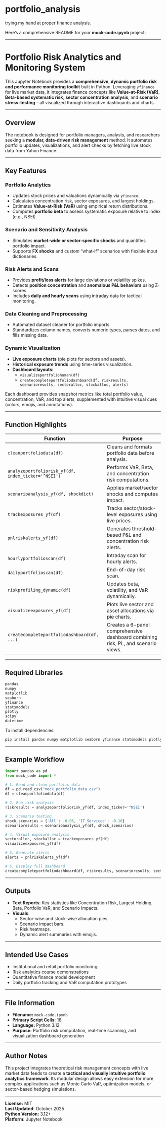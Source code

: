 # portfolio_analysis
trying my hand at proper finance analysis. 

Here’s a comprehensive README for your **mock-code.ipynb** project:

***

# Portfolio Risk Analytics and Monitoring System

This Jupyter Notebook provides a **comprehensive, dynamic portfolio risk and performance monitoring toolkit** built in Python. Leveraging `yfinance` for live market data, it integrates finance concepts like **Value-at-Risk (VaR)**, **Beta-based systematic risk**, **sector concentration analysis**, and **scenario stress-testing** – all visualized through interactive dashboards and charts.

***

## Overview

The notebook is designed for portfolio managers, analysts, and researchers seeking a **modular, data-driven risk management** method. It automates portfolio updates, visualizations, and alert checks by fetching live stock data from Yahoo Finance.

***

## Key Features

### Portfolio Analytics
- Updates stock prices and valuations dynamically via `yfinance`.
- Calculates concentration risk, sector exposures, and largest holdings.
- Estimates **Value-at-Risk (VaR)** using empirical return distributions.
- Computes **portfolio beta** to assess systematic exposure relative to index (e.g., NSEI).

### Scenario and Sensitivity Analysis
- Simulates **market-wide or sector-specific shocks** and quantifies portfolio impact.
- Supports **FX shocks** and custom “what-if” scenarios with flexible input dictionaries.

### Risk Alerts and Scans
- Provides **profit/loss alerts** for large deviations or volatility spikes.
- Detects **position concentration** and **anomalous P&L behaviors** using Z-scores.
- Includes **daily and hourly scans** using intraday data for tactical monitoring.

### Data Cleaning and Preprocessing
- Automated dataset cleaner for portfolio imports.
- Standardizes column names, converts numeric types, parses dates, and fills missing data.

### Dynamic Visualization
- **Live exposure charts** (pie plots for sectors and assets).
- **Historical exposure trends** using time-series visualization.
- **Dashboard layouts**:
  - `visualizeportfoliohuman(df)`
  - `createcompleteportfoliodashboard(df, riskresults, scenarioresults, sectoralloc, stockalloc, alerts)`

Each dashboard provides snapshot metrics like total portfolio value, concentration, VaR, and top alerts, supplemented with intuitive visual cues (colors, emojis, and annotations).

***

## Function Highlights

| Function | Purpose |
|-----------|----------|
| `cleanportfoliodata(df)` | Cleans and formats portfolio data before analysis. |
| `analyzeportfoliorisk_yf(df, index_ticker='^NSEI')` | Performs VaR, Beta, and concentration risk computations. |
| `scenarioanalysis_yf(df, shockdict)` | Applies market/sector shocks and computes impact. |
| `trackexposures_yf(df)` | Tracks sector/stock-level exposures using live prices. |
| `pnlriskalerts_yf(df)` | Generates threshold-based P&L and concentration risk alerts. |
| `hourlyportfolioscan(df)` | Intraday scan for hourly alerts. |
| `dailyportfolioscan(df)` | End-of-day risk scan. |
| `riskprofiling_dynamic(df)` | Updates beta, volatility, and VaR dynamically. |
| `visualizeexposures_yf(df)` | Plots live sector and asset allocations via pie charts. |
| `createcompleteportfoliodashboard(df, ...)` | Creates a 6-panel comprehensive dashboard combining risk, PL, and scenario views. |

***

## Required Libraries

```python
pandas
numpy
matplotlib
seaborn
yfinance
statsmodels
plotly
scipy
datetime
```

To install dependencies:

```bash
pip install pandas numpy matplotlib seaborn yfinance statsmodels plotly scipy
```

***

## Example Workflow

```python
import pandas as pd
from mock_code import *

# 1. Read and clean portfolio data
df = pd.read_csv("mock_portfolio_data.csv")
df = cleanportfoliodata(df)

# 2. Run risk analysis
riskresults = analyzeportfoliorisk_yf(df, index_ticker='^NSEI')

# 3. Scenario testing
shock_scenarios = {'All': -0.05, 'IT Services': -0.10}
scenarioresults = scenarioanalysis_yf(df, shock_scenarios)

# 4. Visual exposure analysis
sectoralloc, stockalloc = trackexposures_yf(df)
visualizeexposures_yf(df)

# 5. Generate alerts
alerts = pnlriskalerts_yf(df)

# 6. Display full dashboard
createcompleteportfoliodashboard(df, riskresults, scenarioresults, sectoralloc, stockalloc, alerts)
```

***

## Outputs

- **Text Reports**: Key statistics like Concentration Risk, Largest Holding, Beta, Portfolio VaR, and Scenario Impacts.
- **Visuals**:
  - Sector-wise and stock-wise allocation pies.
  - Scenario impact bars.
  - Risk heatmaps.
  - Dynamic alert summaries with emojis.

***

## Intended Use Cases

- Institutional and retail portfolio monitoring
- Risk analytics course demonstrations
- Quantitative finance model development
- Daily portfolio tracking and VaR computation prototypes

***

## File Information

- **Filename:** `mock-code.ipynb`  
- **Primary Script Cells:** 18  
- **Language:** Python 3.12  
- **Purpose:** Portfolio risk computation, real-time scanning, and visualization dashboard generation  

***

## Author Notes

This project integrates theoretical risk management concepts with live market data feeds to create a **tactical and visually intuitive portfolio analytics framework**. Its modular design allows easy extension for more complex applications such as Monte Carlo VaR, optimization models, or sector-based hedging simulations.

***

**License:** MIT  
**Last Updated:** October 2025  
**Python Version:** 3.12+  
**Platform:** Jupyter Notebook  
